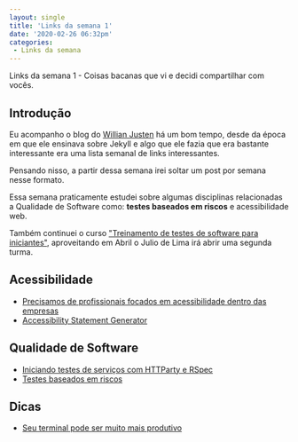 ```yaml
---
layout: single
title: 'Links da semana 1'
date: '2020-02-26 06:32pm'
categories:
 - Links da semana
---
```


Links da semana 1 - Coisas bacanas que vi e decidi compartilhar com vocês.

## Introdução

Eu acompanho o blog do [Willian Justen](https://willianjusten.com.br) há um bom tempo, desde da época em que ele ensinava sobre Jekyll e algo que ele fazia que era bastante interessante era uma lista semanal de links interessantes.

Pensando nisso, a partir dessa semana irei soltar um post por semana nesse formato.

Essa semana praticamente estudei sobre algumas disciplinas relacionadas a Qualidade de Software como: **testes baseados em riscos** e acessibilidade web.

Também continuei o curso ["Treinamento de testes de software para iniciantes"](https://www.hotmart.com/product/treinamento-de-testes-de-software-para-iniciantes), aproveitando em Abril o Julio de Lima irá abrir uma segunda turma.

## Acessibilidade

* [Precisamos de profissionais focados em acessibilidade dentro das empresas](https://uxdesign.blog.br/precisamos-de-profissionais-focados-em-acessibilidade-dentro-das-empresas-e6f4cde69df9)
* [Accessibility Statement Generator](https://www.accessibilitystatementgenerator.com/)

## Qualidade de Software

* [Iniciando testes de serviços com HTTParty e RSpec](https://medium.com/cwi-software/https-medium-com-maximilianoalves-iniciando-testes-de-servicos-com-httparty-e-rspec-366fe93525ab)
* [Testes baseados em riscos](http://www.matera.com/blog/post/testes-baseados-em-riscos)

## Dicas

* [Seu terminal pode ser muito mais produtivo](https://medium.com/@ivanaugustobd/seu-terminal-pode-ser-muito-muito-mais-produtivo-3159c8ef77b2)
